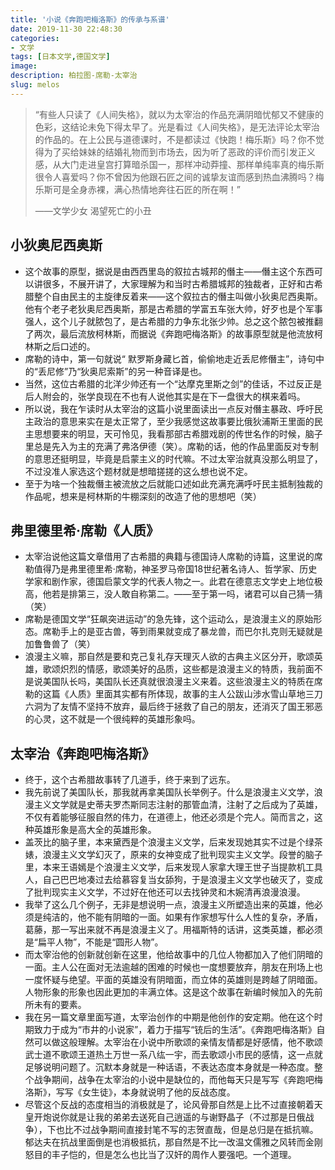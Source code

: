 ```yaml
---
title: '小说《奔跑吧梅洛斯》的传承与系谱'
date: 2019-11-30 22:48:30
categories:
- 文学
tags: [日本文学,德国文学]
image: 
description: 柏拉图-席勒-太宰治
slug: melos
---
```

> “有些人只读了《人间失格》，就以为太宰治的作品充满阴暗忧郁又不健康的色彩，这结论未免下得太早了。光是看过《人间失格》，是无法评论太宰治的作品的。在上公民与道德课时，不是都读过《快跑！梅乐斯》吗？你不觉得为了买给妹妹的结婚礼物而到市场去，因为听了恶政的评价而引发正义感，从大门走进皇宫打算暗杀国一，那样冲动莽撞、那样单纯率真的梅乐斯很令人喜爱吗？你不曾因为他跟石匠之间的诚挚友谊而感到热血沸腾吗？梅乐斯可是全身赤裸，满心热情地奔往石匠的所在啊！”
>
> ——文学少女 渴望死亡的小丑

<!-- more -->

## 小狄奥尼西奥斯

- 这个故事的原型，据说是由西西里岛的叙拉古城邦的僭主——僭主这个东西可以讲很多，不展开讲了，大家理解为和当时古希腊城邦的独裁者，正好和古希腊整个自由民主的主旋律反着来——这个叙拉古的僭主叫做小狄奥尼西奥斯。他有个老子老狄奥尼西奥斯，那是古希腊的学富五车张大帅，好歹也是个军事强人，这个儿子就脓包了，是古希腊的力争东北张少帅。总之这个脓包被推翻了两次，最后流放柯林斯，而据说《奔跑吧梅洛斯》的故事原型就是他流放柯林斯之后口述的。
- 席勒的诗中，第一句就说“ 默罗斯身藏匕首，偷偷地走近丢尼修僭主”，诗句中的“丢尼修”乃“狄奥尼索斯”的另一种音译是也。
- 当然，这位古希腊的北洋少帅还有一个“达摩克里斯之剑”的佳话，不过反正是后人附会的，张学良现在不也有人说他其实是在下一盘很大的棋来着吗。
- 所以说，我在乍读时从太宰治的这篇小说里面读出一点反对僭主暴政、呼吁民主政治的意思来实在是太正常了，至少我感觉这故事要比俄狄浦斯王里面的民主思想要来的明显，天可怜见，我看那部古希腊戏剧的传世名作的时候，脑子里总是先入为主的充满了弗洛伊德（笑）。席勒的话，他的作品里面反对专制的意思还挺明显，毕竟是启蒙主义的时代嘛。不过太宰治就真没那么明显了，不过没准人家选这个题材就是想暗搓搓的这么想也说不定。
- 至于为啥一个独裁僭主被流放之后就能口述如此充满充满呼吁民主抵制独裁的作品呢，想来是柯林斯的牛棚深刻的改造了他的思想吧（笑）

## 弗里德里希·席勒《人质》

- 太宰治说他这篇文章借用了古希腊的典籍与德国诗人席勒的诗篇，这里说的席勒值得乃是弗里德里希·席勒，神圣罗马帝国18世纪著名诗人、哲学家、历史学家和剧作家，德国启蒙文学的代表人物之一。此君在德意志文学史上地位极高，他若是排第三，没人敢自称第二。——至于第一吗，诸君可以自己猜一猜（笑）
- 席勒是德国文学“狂飙突进运动”的急先锋，这个运动么，是浪漫主义的原始形态。席勒手上的是亚古兽，等到雨果就变成了暴龙兽，而巴尔扎克则无疑就是加鲁鲁兽了（笑）
- 浪漫主义嘛，那自然是要和克己复礼存天理灭人欲的古典主义区分开，歌颂英雄，歌颂炽烈的情感，歌颂美好的品质，这些都是浪漫主义的特质，我前面不是说美国队长吗，美国队长还真就很浪漫主义来着。这些浪漫主义的特质在席勒的这篇《人质》里面其实都有所体现，故事的主人公跋山涉水雪山草地三刀六洞为了友情不坚持不放弃，最后终于拯救了自己的朋友，还消灭了国王邪恶的心灵，这不就是一个很纯粹的英雄形象吗。

## 太宰治《奔跑吧梅洛斯》

- 终于，这个古希腊故事转了几道手，终于来到了远东。
- 我先前说了美国队长，那我就再拿美国队长举例子。什么是浪漫主义文学，浪漫主义文学就是史蒂夫罗杰斯同志注射的那管血清，注射了之后成为了英雄，不仅有着能够征服自然的伟力，在道德上，他还必须是个完人。简而言之，这种英雄形象是高大全的英雄形象。
- 盖茨比的脑子里，本来黛西是个浪漫主义文学，后来发现她其实不过是个绿茶婊，浪漫主义文学幻灭了，原来的女神变成了批判现实主义文学。段誉的脑子里，本来王语嫣是个浪漫主义文学，后来发现人家拿大理王世子当提款机工具人，自己巴巴地凑过去给慕容复当女舔狗，于是浪漫主义文学也破灭了，变成了批判现实主义文学，不过好在他还可以去找钟灵和木婉清再浪漫浪漫。
- 我举了这么几个例子，无非是想说明一点，浪漫主义所塑造出来的英雄，他必须是纯洁的，他不能有阴暗的一面。如果有作家想写什么人性的复杂，矛盾，葛藤，那一写出来就不再是浪漫主义了。用福斯特的话讲，这类英雄，都必须是“扁平人物”，不能是“圆形人物”。
- 而太宰治他的创新就创新在这里，他给故事中的几位人物都加入了他们阴暗的一面。主人公在面对无法逾越的困难的时候也一度想要放弃，朋友在刑场上也一度怀疑与绝望。平面的英雄没有阴暗面，而立体的英雄则是跨越了阴暗面。人物形象的形象也因此更加的丰满立体。这是这个故事在新编时候加入的先前所未有的要素。
- 我在另一篇文章里面写道，太宰治创作的中期是他创作的安定期。他在这个时期致力于成为“市井的小说家”，着力于描写“铳后的生活”。《奔跑吧梅洛斯》自然可以做这般理解。太宰治在小说中所歌颂的亲情友情都是好感情，他不歌颂武士道不歌颂王道热土万世一系八纮一宇，而去歌颂小市民的感情，这一点就足够说明问题了。沉默本身就是一种话语，不表达态度本身就是一种态度。整个战争期间，战争在太宰治的小说中是缺位的，而他每天只是写写《奔跑吧梅洛斯》，写写《女生徒》，本身就说明了他的反战态度。
- 尽管这个反战的态度相当的消极就是了，论风骨那自然是上比不过直接朝着天皇开炮说你就是让我的弟弟去送死自己逍遥的与谢野晶子（不过那是日俄战争），下也比不过战争期间直接封笔不写的志贺直哉，但是总归是在抵抗嘛。郁达夫在抗战里面倒是也消极抵抗，那自然是不比一改温文儒雅之风转而金刚怒目的丰子恺的，但是怎么也比当了汉奸的周作人要强吧。一个道理。
